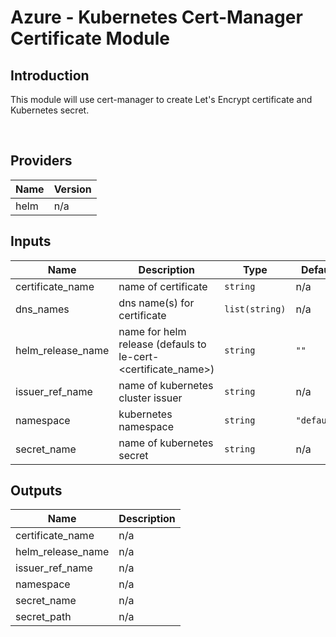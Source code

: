 # Azure - Kubernetes Cert-Manager Certificate Module

## Introduction

This module will use cert-manager to create Let's Encrypt certificate and Kubernetes secret.

<br />

<!--- BEGIN_TF_DOCS --->
## Providers

| Name | Version |
|------|---------|
| helm | n/a |

## Inputs

| Name | Description | Type | Default | Required |
|------|-------------|------|---------|:-----:|
| certificate\_name | name of certificate | `string` | n/a | yes |
| dns\_names | dns name(s) for certificate | `list(string)` | n/a | yes |
| helm\_release\_name | name for helm release (defauls to le-cert-<certificate\_name>) | `string` | `""` | no |
| issuer\_ref\_name | name of kubernetes cluster issuer | `string` | n/a | yes |
| namespace | kubernetes namespace | `string` | `"default"` | no |
| secret\_name | name of kubernetes secret | `string` | n/a | yes |

## Outputs

| Name | Description |
|------|-------------|
| certificate\_name | n/a |
| helm\_release\_name | n/a |
| issuer\_ref\_name | n/a |
| namespace | n/a |
| secret\_name | n/a |
| secret\_path | n/a |
<!--- END_TF_DOCS --->
